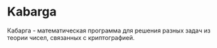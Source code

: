 # Kabarga
Кабарга - математическая программа для решения разных задач из теории чисел, связанных с криптографией.
